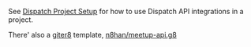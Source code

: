 See [Dispatch Project Setup](http://dispatch.databinder.net/Project+Setup.html)
for how to use Dispatch API integrations in a project.

There' also a [giter8](https://github.com/n8han/giter8) template,
[n8han/meetup-api.g8](https://github.com/n8han/meetup-api.g8)
